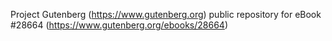 Project Gutenberg (https://www.gutenberg.org) public repository for eBook #28664 (https://www.gutenberg.org/ebooks/28664)
